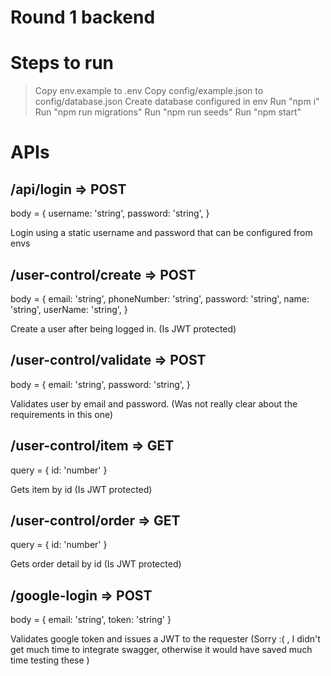 # Round 1 backend

# Steps to run

> Copy env.example to .env
> Copy config/example.json to config/database.json
> Create database configured in env
> Run "npm i"
> Run "npm run migrations"
> Run "npm run seeds"
> Run "npm start" 

# APIs

## /api/login => POST

body = {
  username: 'string',
  password: 'string',
}

Login using a static username and password that can be configured from envs

## /user-control/create => POST

body = {
  email: 'string',
  phoneNumber: 'string',
  password: 'string',
  name: 'string',
  userName: 'string',
}

Create a user after being logged in. (Is JWT protected)

## /user-control/validate => POST

body = {
  email: 'string',
  password: 'string',
}

Validates user by email and password. (Was not really clear about the requirements in this one)

## /user-control/item => GET

query = {
  id: 'number'
}

Gets item by id (Is JWT protected)

## /user-control/order => GET

query = {
  id: 'number'
}

Gets order detail by id (Is JWT protected)

## /google-login => POST

body = {
  email: 'string',
  token: 'string'
}

Validates google token and issues a JWT to the requester
(Sorry :( , I didn't get much time to integrate swagger, otherwise it would have saved much time testing these )